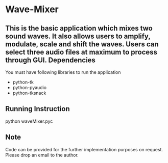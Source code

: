 # Wave-Mixer
This is the basic application which mixes two sound waves. It also allows users to amplify, modulate, scale and shift the waves. Users can select three audio files at maximum to process through GUI.
Dependencies
-------------
You must have following libraries to run the application
- python-tk
- python-pyaudio
- python-tksnack

Running Instruction
----------------
python waveMixer.pyc

Note
-----
Code can be provided for the further implementation purposes on request. Please drop an email to the author.


